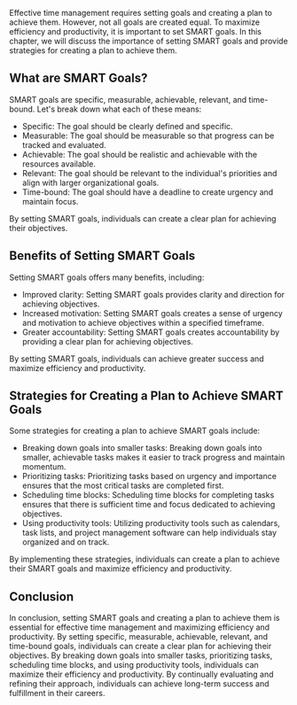 
Effective time management requires setting goals and creating a plan to achieve them. However, not all goals are created equal. To maximize efficiency and productivity, it is important to set SMART goals. In this chapter, we will discuss the importance of setting SMART goals and provide strategies for creating a plan to achieve them.

What are SMART Goals?
---------------------

SMART goals are specific, measurable, achievable, relevant, and time-bound. Let's break down what each of these means:

* Specific: The goal should be clearly defined and specific.
* Measurable: The goal should be measurable so that progress can be tracked and evaluated.
* Achievable: The goal should be realistic and achievable with the resources available.
* Relevant: The goal should be relevant to the individual's priorities and align with larger organizational goals.
* Time-bound: The goal should have a deadline to create urgency and maintain focus.

By setting SMART goals, individuals can create a clear plan for achieving their objectives.

Benefits of Setting SMART Goals
-------------------------------

Setting SMART goals offers many benefits, including:

* Improved clarity: Setting SMART goals provides clarity and direction for achieving objectives.
* Increased motivation: Setting SMART goals creates a sense of urgency and motivation to achieve objectives within a specified timeframe.
* Greater accountability: Setting SMART goals creates accountability by providing a clear plan for achieving objectives.

By setting SMART goals, individuals can achieve greater success and maximize efficiency and productivity.

Strategies for Creating a Plan to Achieve SMART Goals
-----------------------------------------------------

Some strategies for creating a plan to achieve SMART goals include:

* Breaking down goals into smaller tasks: Breaking down goals into smaller, achievable tasks makes it easier to track progress and maintain momentum.
* Prioritizing tasks: Prioritizing tasks based on urgency and importance ensures that the most critical tasks are completed first.
* Scheduling time blocks: Scheduling time blocks for completing tasks ensures that there is sufficient time and focus dedicated to achieving objectives.
* Using productivity tools: Utilizing productivity tools such as calendars, task lists, and project management software can help individuals stay organized and on track.

By implementing these strategies, individuals can create a plan to achieve their SMART goals and maximize efficiency and productivity.

Conclusion
----------

In conclusion, setting SMART goals and creating a plan to achieve them is essential for effective time management and maximizing efficiency and productivity. By setting specific, measurable, achievable, relevant, and time-bound goals, individuals can create a clear plan for achieving their objectives. By breaking down goals into smaller tasks, prioritizing tasks, scheduling time blocks, and using productivity tools, individuals can maximize their efficiency and productivity. By continually evaluating and refining their approach, individuals can achieve long-term success and fulfillment in their careers.
